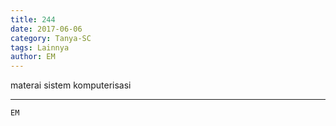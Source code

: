 ```yaml
---
title: 244
date: 2017-06-06
category: Tanya-SC
tags: Lainnya
author: EM
---
```


materai sistem komputerisasi

---



`EM`
